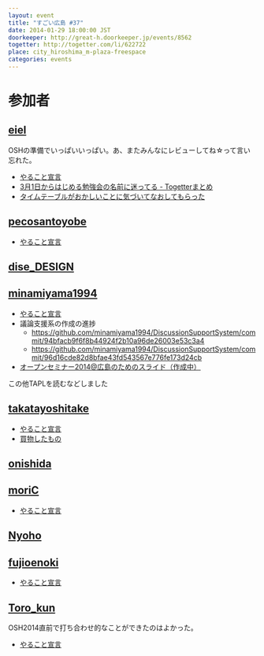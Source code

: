 ```yaml
---
layout: event
title: "すごい広島 #37"
date: 2014-01-29 18:00:00 JST
doorkeeper: http://great-h.doorkeeper.jp/events/8562
togetter: http://togetter.com/li/622722
place: city_hiroshima_m-plaza-freespace
categories: events
---
```


# 参加者


## [eiel](http://eiel.info/)

OSHの準備でいっぱいいっぱい。あ、またみんなにレビューしてね☆って言い忘れた。

* [やること宣言](https://github.com/great-h/great-h.github.io/issues/614)
* [3月1日からはじめる勉強会の名前に迷ってる - Togetterまとめ](http://togetter.com/li/622708)
* [タイムテーブルがおかしいことに気づいてなおしてもらった](https://github.com/osh-2014/osh-2014.github.com/pull/29)


## [pecosantoyobe](http://twitter.com/pecosantoyobe)

* [やること宣言](https://github.com/great-h/great-h.github.io/issues/618)


## [dise_DESIGN](http://twitter.com/dise_DESIGN)


## [minamiyama1994](https://github.com/minamiyama1994)

* [やること宣言](https://github.com/great-h/great-h.github.io/issues/613)
* 議論支援系の作成の進捗
    * https://github.com/minamiyama1994/DiscussionSupportSystem/commit/94bfacb9f6f8b44924f2b10a96de26003e53c3a4
    * https://github.com/minamiyama1994/DiscussionSupportSystem/commit/96d16cde82d8bfae43fd543567e776fe173d24cb
* [オープンセミナー2014@広島のためのスライド（作成中）](https://docs.google.com/presentation/d/1-Xd4dTHsXM8mOhzUC46qzyU16KyyOI2eXLLSe30ItIU/edit?usp=sharing)

この他TAPLを読むなどしました


## [takatayoshitake](http://twitter.com/takatayoshitake)

* [やること宣言](https://github.com/great-h/great-h.github.io/issues/621)
* [買物したもの](http://tkt-study.tumblr.com/post/75311084637/20140129-greath-037)


## [onishida](http://twitter.com/onishida)


## [moriC](https://github.com/moriC)

* [やること宣言](https://github.com/great-h/great-h.github.io/issues/616)


## [Nyoho](http://nyoho.jp/)


## [fujioenoki](https://github.com/fujioenoki)

* [やること宣言](https://github.com/great-h/great-h.github.io/issues/622)


## [Toro_kun](https://twitter.com/Toro_kun)

OSH2014直前で打ち合わせ的なことができたのはよかった。

* [やること宣言](https://github.com/great-h/great-h.github.io/issues/620)
